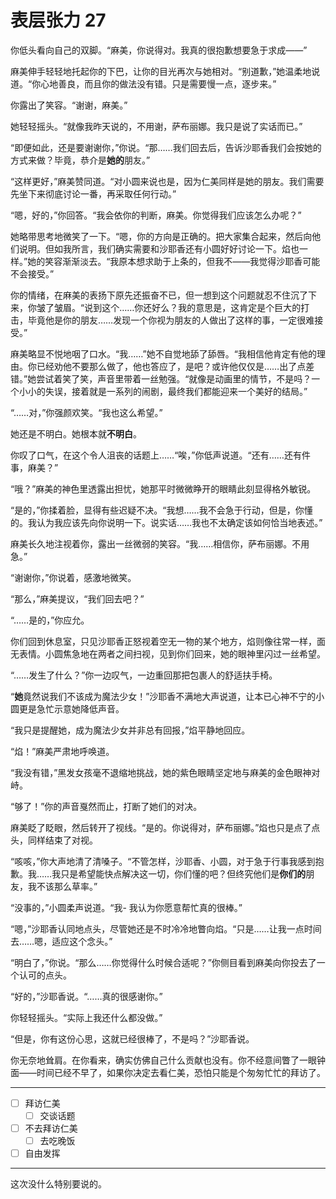 # 表层张力 27

你低头看向自己的双脚。“麻美，你说得对。我真的很抱歉想要急于求成——”

麻美伸手轻轻地托起你的下巴，让你的目光再次与她相对。“别道歉，”她温柔地说道。“你心地善良，而且你的做法没有错。只是需要慢一点，逐步来。”

你露出了笑容。“谢谢，麻美。”

她轻轻摇头。“就像我昨天说的，不用谢，萨布丽娜。我只是说了实话而已。”

“即便如此，还是要谢谢你，”你说。“那……我们回去后，告诉沙耶香我们会按她的方式来做？毕竟，恭介是**她的**朋友。”

“这样更好，”麻美赞同道。“对小圆来说也是，因为仁美同样是她的朋友。我们需要先坐下来彻底讨论一番，再采取任何行动。”

“嗯，好的，”你回答。“我会依你的判断，麻美。你觉得我们应该怎么办呢？”

她略带思考地微笑了一下。“嗯，你的方向是正确的。把大家集合起来，然后向他们说明。但如我所言，我们确实需要和沙耶香还有小圆好好讨论一下。焰也一样。”她的笑容渐渐淡去。“我原本想求助于上条的，但我不——我觉得沙耶香可能不会接受。”

你的情绪，在麻美的表扬下原先还振奋不已，但一想到这个问题就忍不住沉了下来，你皱了皱眉。“说到这个……你还好么？我的意思是，这肯定是个巨大的打击，毕竟他是你的朋友……发现一个你视为朋友的人做出了这样的事，一定很难接受。”

麻美略显不悦地咽了口水。“我……”她不自觉地舔了舔唇。“我相信他肯定有他的理由。你已经劝他不要那么做了，他也答应了，是吧？或许他仅仅是……出了点差错。”她尝试着笑了笑，声音里带着一丝勉强。“就像是动画里的情节，不是吗？一个小小的失误，接着就是一系列的闹剧，最终我们都能迎来一个美好的结局。”

“……对，”你强颜欢笑。“我也这么希望。”

她还是不明白。她根本就**不明白**。

你叹了口气，在这个令人沮丧的话题上……“唉，”你低声说道。“还有……还有件事，麻美？”

“哦？”麻美的神色里透露出担忧，她那平时微微睁开的眼睛此刻显得格外敏锐。

“是的，”你揉着脸，显得有些迟疑不决。“我想……我不会急于行动，但是，你懂的。我认为我应该先向你说明一下。说实话……我也不太确定该如何恰当地表述。”

麻美长久地注视着你，露出一丝微弱的笑容。“我……相信你，萨布丽娜。不用急。”

“谢谢你，”你说着，感激地微笑。

“那么，”麻美提议，“我们回去吧？”

“……是的，”你应允。

你们回到休息室，只见沙耶香正怒视着空无一物的某个地方，焰则像往常一样，面无表情。小圆焦急地在两者之间扫视，见到你们回来，她的眼神里闪过一丝希望。

“……发生了什么？”你一边叹气，一边重回那把包裹人的舒适扶手椅。

“**她**竟然说我们不该成为魔法少女！”沙耶香不满地大声说道，让本已心神不宁的小圆更是急忙示意她降低声音。

“我只是提醒她，成为魔法少女并非总有回报，”焰平静地回应。

“焰！”麻美严肃地呼唤道。

“我没有错，”黑发女孩毫不退缩地挑战，她的紫色眼睛坚定地与麻美的金色眼神对峙。

“够了！”你的声音戛然而止，打断了她们的对决。

麻美眨了眨眼，然后转开了视线。“是的。你说得对，萨布丽娜。”焰也只是点了点头，同样结束了对视。

“咳咳，”你大声地清了清嗓子。“不管怎样，沙耶香、小圆，对于急于行事我感到抱歉。我……我只是希望能快点解决这一切，你们懂的吧？但终究他们是**你们的**朋友，我不该那么草率。”

“没事的，”小圆柔声说道。“我- 我认为你愿意帮忙真的很棒。”

“嗯，”沙耶香认同地点头，尽管她还是不时冷冷地瞥向焰。“只是……让我一点时间去……嗯，适应这个念头。”

“明白了，”你说。“那么……你觉得什么时候合适呢？”你侧目看到麻美向你投去了一个认可的点头。

“好的，”沙耶香说。“……真的很感谢你。”

你轻轻摇头。“实际上我还什么都没做。”

“但是，你有这份心思，这就已经很棒了，不是吗？”沙耶香说。

你无奈地耸肩。在你看来，确实仿佛自己什么贡献也没有。你不经意间瞥了一眼钟面——时间已经不早了，如果你决定去看仁美，恐怕只能是个匆匆忙忙的拜访了。

---

- [ ] 拜访仁美
  - [ ] 交谈话题
- [ ] 不去拜访仁美
  - [ ] 去吃晚饭
- [ ] 自由发挥

---

这次没什么特别要说的。
